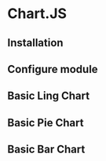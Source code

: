 # Chart.JS

## Installation
## Configure module
## Basic Ling Chart
## Basic Pie Chart
## Basic Bar Chart